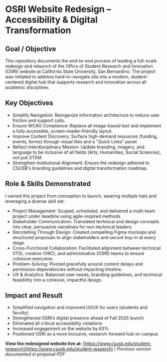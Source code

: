 # OSRI Website Redesign – Accessibility & Digital Transformation

## Goal / Objective
This repository documents the end-to-end process of leading a full-scale redesign and relaunch of the Office of Student Research and Innovation (OSRI) website at California State University, San Bernardino. The project was initiated to address hard-to-navigate site into a modern, student-centered digital hub that supports research and innovation across all academic disciplines.

## Key Objectives
- Simplify Navigation: Reorganize information architecture to reduce user friction and support calls.
- Ensure WCAG Compliance: Replace all image-based text and implement a fully accessible, screen-reader-friendly layout.
- Improve Content Discovery: Surface high-demand resources (funding, events, forms) through visual tiles and a "Quick Links" panel.
- Reflect Interdisciplinary Mission: Update branding, imagery, and language to be inclusive of all fields (Arts, Humanities, Social Sciences), not just STEM.
- Strengthen Institutional Alignment: Ensure the redesign adhered to CSUSB's branding guidelines and digital transformation roadmap.
 
## Role & Skills Demonstrated
I owned this project from conception to launch, wearing multiple hats and leveraging a diverse skill set:
- Project Management: Scoped, scheduled, and delivered a multi-team project under deadline using agile-inspired methods.
- Stakeholder Communication: Translated technical and design concepts into clear, persuasive narratives for non-technical leaders.
- Storytelling Through Design: Created compelling Figma mockups and structured proposals to align stakeholders and secure buy-in at every stage.
- Cross-Functional Collaboration: Facilitated alignment between technical (ITS), creative (VRC), and administrative (OSRI) teams to ensure cohesive execution.
- Problem-Solving: Pivoted gracefully around content delays and permission dependencies without impacting timeline.
- UX & Analytics: Balanced user needs, branding guidelines, and technical feasibility into a cohesive, impactful design.

## Impact and Result
- Simplified navigation and improved UI/UX for users (students and faculty) 
- Strengthened OSRI’s digital presence ahead of Fall 2025 launch
- Eliminated all critical accessibility violations
- Increased engagement on the website by 63%
- Positioned OSRI as a more inclusive, research-forward hub on campus

**View the redesigned website live at:** [https://www.csusb.edu/student-research](https://www.csusb.edu/student-research) | *Previous version documented in proposal PDF*
